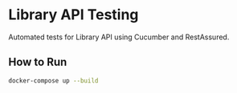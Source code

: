 # Library API Testing

Automated tests for Library API using Cucumber and RestAssured.

## How to Run

```sh
docker-compose up --build
```
